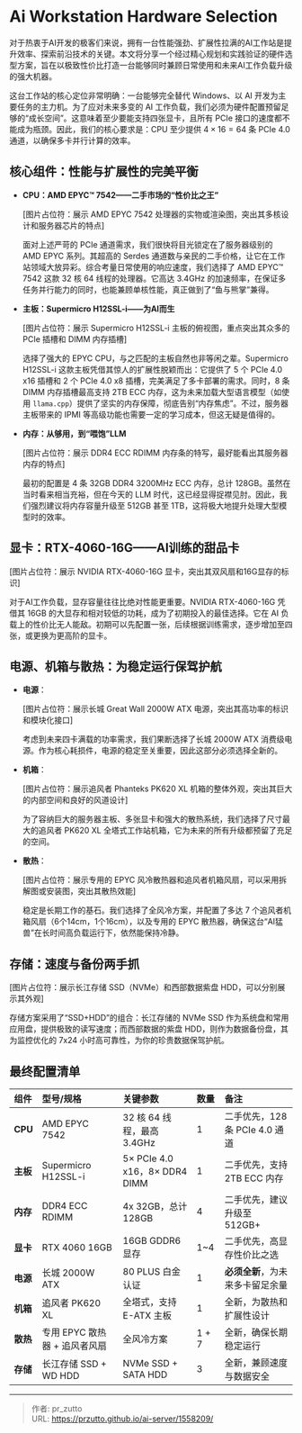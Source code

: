 # Ai Workstation Hardware Selection


对于热衷于AI开发的极客们来说，拥有一台性能强劲、扩展性拉满的AI工作站是提升效率、探索前沿技术的关键。本文将分享一个经过精心规划和实践验证的硬件选型方案，旨在以极致性价比打造一台能够同时兼顾日常使用和未来AI工作负载升级的强大机器。
<!--more-->
这台工作站的核心定位非常明确：一台能够完全替代 Windows、以 AI 开发为主要任务的主力机。为了应对未来多变的 AI 工作负载，我们必须为硬件配置预留足够的“成长空间”。这意味着至少要能支持四张显卡，且所有 PCIe 接口的速度都不能成为瓶颈。因此，我们的核心要求是：CPU 至少提供 $4 \times 16 = 64$ 条 PCIe 4.0 通道，以确保多卡并行计算的效率。

## **核心组件：性能与扩展性的完美平衡**

* **CPU：AMD EPYC™ 7542——二手市场的“性价比之王”**

    [图片占位符：展示 AMD EPYC 7542 处理器的实物或渲染图，突出其多核设计和服务器芯片的特点]

    面对上述严苛的 PCIe 通道需求，我们很快将目光锁定在了服务器级别的 AMD EPYC 系列。其超高的 Serdes 通道数与亲民的二手价格，让它在工作站领域大放异彩。综合考量日常使用的响应速度，我们选择了 AMD EPYC™ 7542 这款 32 核 64 线程的处理器。它高达 3.4GHz 的加速频率，在保证多任务并行能力的同时，也能兼顾单核性能，真正做到了“鱼与熊掌”兼得。

* **主板：Supermicro H12SSL-i——为AI而生**

    [图片占位符：展示 Supermicro H12SSL-i 主板的俯视图，重点突出其众多的 PCIe 插槽和 DIMM 内存插槽]

    选择了强大的 EPYC CPU，与之匹配的主板自然也非等闲之辈。Supermicro H12SSL-i 这款主板凭借其惊人的扩展性脱颖而出：它提供了 5 个 PCIe 4.0 x16 插槽和 2 个 PCIe 4.0 x8 插槽，完美满足了多卡部署的需求。同时，8 条 DIMM 内存插槽最高支持 2TB ECC 内存，这为未来加载大型语言模型（如使用 `llama.cpp`）提供了坚实的内存保障，彻底告别“内存焦虑”。不过，服务器主板带来的 IPMI 等高级功能也需要一定的学习成本，但这无疑是值得的。

* **内存：从够用，到“喂饱”LLM**

    [图片占位符：展示 DDR4 ECC RDIMM 内存条的特写，最好能看出其服务器内存的特点]

    最初的配置是 4 条 32GB DDR4 3200MHz ECC 内存，总计 128GB。虽然在当时看来相当充裕，但在今天的 LLM 时代，这已经显得捉襟见肘。因此，我们强烈建议将内存容量升级至 512GB 甚至 1TB，这将极大地提升处理大型模型时的效率。

## **显卡：RTX-4060-16G——AI训练的甜品卡**

[图片占位符：展示 NVIDIA RTX-4060-16G 显卡，突出其双风扇和16G显存的标识]

对于AI工作负载，显存容量往往比绝对性能更重要。NVIDIA RTX-4060-16G 凭借其 16GB 的大显存和相对较低的功耗，成为了初期投入的最佳选择。它在 AI 负载上的性价比无人能敌。初期可以先配置一张，后续根据训练需求，逐步增加至四张，或更换为更高阶的显卡。

## **电源、机箱与散热：为稳定运行保驾护航**

* **电源**：

    [图片占位符：展示长城 Great Wall 2000W ATX 电源，突出其高功率的标识和模块化接口]

    考虑到未来四卡满载的功率需求，我们果断选择了长城 2000W ATX 消费级电源。作为核心耗损件，电源的稳定至关重要，因此这部分必须选择全新的。

* **机箱**：

    [图片占位符：展示追风者 Phanteks PK620 XL 机箱的整体外观，突出其巨大的内部空间和良好的风道设计]

    为了容纳巨大的服务器主板、多张显卡和强大的散热系统，我们选择了尺寸最大的追风者 PK620 XL 全塔式工作站机箱，它为未来的所有升级都预留了充足的空间。

* **散热**：

    [图片占位符：展示专用的 EPYC 风冷散热器和追风者机箱风扇，可以采用拆解图或安装图，突出其散热效能]

    稳定是长期工作的基石。我们选择了全风冷方案，并配置了多达 7 个追风者机箱风扇（6个14cm，1个16cm），以及专用的 EPYC 散热器，确保这台“AI猛兽”在长时间高负载运行下，依然能保持冷静。

## **存储：速度与备份两手抓**

[图片占位符：展示长江存储 SSD（NVMe）和西部数据紫盘 HDD，可以分别展示其外观]

存储方案采用了“SSD+HDD”的组合：长江存储的 NVMe SSD 作为系统盘和常用应用盘，提供极致的读写速度；而西部数据的紫盘 HDD，则作为数据备份盘，其为监控优化的 7x24 小时高可靠性，为你的珍贵数据保驾护航。

## **最终配置清单**

| **组件** | **型号/规格** | **关键参数** | **数量** | **备注** |
| :--- | :--- | :--- | :--- | :--- |
| **CPU** | AMD EPYC 7542 | 32 核 64 线程，最高 3.4GHz | 1 | 二手优先，128 条 PCIe 4.0 通道 |
| **主板** | Supermicro H12SSL-i | 5× PCIe 4.0 x16，8× DDR4 DIMM | 1 | 二手优先，支持 2TB ECC 内存 |
| **内存** | DDR4 ECC RDIMM | 4x 32GB，总计 128GB | 4 | 二手优先，建议升级至 512GB+ |
| **显卡** | RTX 4060 16GB | 16GB GDDR6 显存 | 1~4 | 二手优先，高显存性价比之选 |
| **电源** | 长城 2000W ATX | 80 PLUS 白金认证 | 1 | **必须全新**，为未来多卡留足余量 |
| **机箱** | 追风者 PK620 XL | 全塔式，支持 E-ATX 主板 | 1 | 全新，为散热和扩展性设计 |
| **散热** | 专用 EPYC 散热器 + 追风者风扇 | 全风冷方案 | 1 + 7 | 全新，确保长期稳定运行 |
| **存储** | 长江存储 SSD + WD HDD | NVMe SSD + SATA HDD | 3 | 全新，兼顾速度与数据安全 |


---

> 作者: pr_zutto  
> URL: https://przutto.github.io/ai-server/1558209/  

